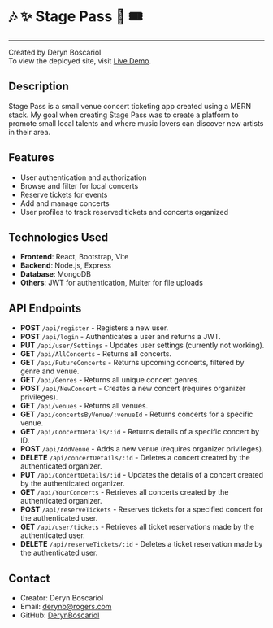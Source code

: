# 🎶 ✨ Stage Pass 🎤 🎟️
---
Created by Deryn Boscariol  
To view the deployed site, visit [Live Demo](https://capstone-2024-32sn.onrender.com/).

## Description

Stage Pass is a small venue concert ticketing app created using a MERN stack. My goal when creating Stage Pass was to create a platform to promote small local talents and where music lovers can discover new artists in their area.

## Features
- User authentication and authorization
- Browse and filter for local concerts
- Reserve tickets for events
- Add and manage concerts
- User profiles to track reserved tickets and concerts organized

## Technologies Used
- **Frontend**: React, Bootstrap, Vite
- **Backend**: Node.js, Express
- **Database**: MongoDB
- **Others**: JWT for authentication, Multer for file uploads

## API Endpoints
- **POST** `/api/register` - Registers a new user.
- **POST** `/api/login` - Authenticates a user and returns a JWT.
- **PUT** `/api/user/Settings` - Updates user settings (currently not working).
- **GET** `/api/AllConcerts` - Returns all concerts.
- **GET** `/api/FutureConcerts` - Returns upcoming concerts, filtered by genre and venue.
- **GET** `/api/Genres` - Returns all unique concert genres.
- **POST** `/api/NewConcert` - Creates a new concert (requires organizer privileges).
- **GET** `/api/venues` - Returns all venues.
- **GET** `/api/concertsByVenue/:venueId` - Returns concerts for a specific venue.
- **GET** `/api/ConcertDetails/:id` - Returns details of a specific concert by ID.
- **POST** `/api/AddVenue` - Adds a new venue (requires organizer privileges).
- **DELETE** `/api/concertDetails/:id` - Deletes a concert created by the authenticated organizer.
- **PUT** `/api/ConcertDetails/:id` - Updates the details of a concert created by the authenticated organizer.
- **GET** `/api/YourConcerts` - Retrieves all concerts created by the authenticated organizer.
- **POST** `/api/reserveTickets` - Reserves tickets for a specified concert for the authenticated user.
- **GET** `/api/user/tickets` - Retrieves all ticket reservations made by the authenticated user.
- **DELETE** `/api/reserveTickets/:id` - Deletes a ticket reservation made by the authenticated user.

## Contact
- Creator: Deryn Boscariol
- Email: derynb@rogers.com
- GitHub: [DerynBoscariol](https://github.com/DerynBoscariol)